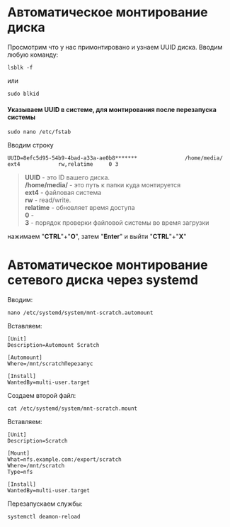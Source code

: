 # Автоматическое монтирование диска
Просмотрим что у нас примонтировано и узнаем UUID диска. 
Вводим любую команду:
```text
lsblk -f
```
или
```text
sudo blkid
```

#### Указываем UUID в системе, для монтирования после перезапуска системы
```text
sudo nano /etc/fstab
```
Вводим строку
```text
UUID=8efc5d95-54b9-4bad-a33a-ae0b8*******               /home/media/         ext4            rw,relatime     0 3
```
> **UUID** - это ID вашего диска.  </br>
> **/home/media/** - это путь к папки куда монтируется </br>
> **ext4** - файловая система  </br>
> **rw** - read/write.  </br>
> **relatime** - обновляет время доступа  </br>
> **0** -  </br>
> **3** - порядок проверки файловой системы во время загрузки </br>

нажимаем "**CTRL**"+"**O**", затем "**Enter**" и выйти "**CTRL**"+"**X**"

# Автоматическое монтирование сетевого диска через systemd

Вводим:
```text
nano /etc/systemd/system/mnt-scratch.automount
```

Вставляем:
```text
[Unit]
Description=Automount Scratch

[Automount]
Where=/mnt/scratchПерезапус

[Install]
WantedBy=multi-user.target
```

Создаем второй файл:
```text
cat /etc/systemd/system/mnt-scratch.mount
```
Вставляем:
```text
[Unit]
Description=Scratch

[Mount]
What=nfs.example.com:/export/scratch
Where=/mnt/scratch
Type=nfs

[Install]
WantedBy=multi-user.target
```

Перезапускаем службы:
```text
systemctl deamon-reload
```
